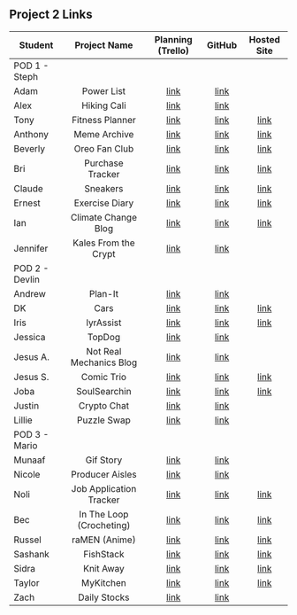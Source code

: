 ## Project 2 Links

| Student | Project Name | Planning (Trello) | GitHub | Hosted Site |
|---|:---:|:---:|:---:|:---:|
| POD 1 - Steph |  |  |  |  |
| Adam | Power List | [link](https://trello.com/b/jkzYbntl/project-2) | [link](https://github.com/adamascencio/The-Power-List) |  |
| Alex | Hiking Cali | [link](https://trello.com/b/2DZgcoYD/p2) | [link](https://github.com/ahaines10/hiking-california) |  |
| Tony | Fitness Planner | [link](https://trello.com/b/TiiQjqaC/sei-project-2) | [link](https://github.com/anthonybrockett/fitness-planner) | [link](https://fitness-planner-621.herokuapp.com/) |
| Anthony | Meme Archive | [link](https://trello.com/b/sWbU7H2S/project-2) | [link](https://github.com/abpandanguyen/meme-archive) | [link](https://the-meme-archive.herokuapp.com/) |
| Beverly | Oreo Fan Club | [link](https://trello.com/b/uwxkp1hv/p2) | [link](https://github.com/bevcook126/oreo-fan-club) | [link](https://oreo-fan-club.herokuapp.com/) |
| Bri | Purchase Tracker | [link](https://trello.com/b/5UM2SZa5/p2) | [link](https://github.com/heyjudesmom/purchase-tracker) | [link](https://local-notion-purch-tracker.herokuapp.com/) |
| Claude | Sneakers | [link](https://trello.com/b/mEZGVl2i/p2) | [link](https://github.com/claudecabalquinto/sneakers) | [link](https://sneakers-cc.herokuapp.com/) |
| Ernest | Exercise Diary | [link](https://trello.com/b/KsFjm6Yw/p2-board) | [link](https://github.com/loex345/Exercise-Diary) | [link](https://exercise-diary-01.herokuapp.com/) |
| Ian | Climate Change Blog | [link](https://trello.com/b/ipMYjy0T/p2) | [link](https://github.com/ianchan3/Climate-Change-Blog) | [link](https://climate-change-blogproject.herokuapp.com/) |
| Jennifer | Kales From the Crypt | [link](https://trello.com/b/3N2vDlcT/p2-general-assembly) | [link](https://github.com/jenstiza/Kales-From-The-Crypt) |  |
| POD 2 - Devlin |  |  |  |  |
| Andrew | Plan-It | [link](https://trello.com/b/HVaYAYck/p2) | [link](https://github.com/Andrewbui389/Plan-It) |  |
| DK | Cars | [link](https://trello.com/b/hFMBpwFM/p2) | [link](https://github.com/Dandd6541/Cars) | [link](https://express-cars-621.herokuapp.com/) |
| Iris | lyrAssist | [link](https://trello.com/b/UEt3aON7/project-2-board) | [link](https://github.com/iris-personal/lyrAssist) | [link](https://lyr-a-ssist.herokuapp.com/) |
| Jessica | TopDog | [link](https://trello.com/b/ibP68Jgd/project-2) | [link](https://github.com/jessmucklow/TopDog) |  |
| Jesus A. | Not Real Mechanics Blog | [link](https://trello.com/b/H7f8FhcM/unit-2) | [link](https://github.com/aaguilarvf39/Not-Real-Mechanics-AutoBlog) |  |
| Jesus S. | Comic Trio | [link](https://trello.com/b/EpUeiWzE/project-2) | [link](https://github.com/jesusi3/Comic-Trio) | [link](https://comic-trio.herokuapp.com/) |
| Joba | SoulSearchin | [link](https://trello.com/b/eoGTofRV/p2) | [link](https://github.com/jobaa11/SoulSearchin) | [link](https://soul-search.herokuapp.com/) |
| Justin | Crypto Chat | [link](https://trello.com/b/wv4NGkzS/p2-board) | [link](https://github.com/jmendoza13/crypto-chat) |  |
| Lillie | Puzzle Swap | [link](https://trello.com/b/CWxkey7I/project-2) | [link](https://github.com/lilliesheely/Puzzle-Swap) |  |
| POD 3 - Mario |  |  |  |  |
| Munaaf | Gif Story | [link](https://trello.com/b/MaDqqfLm/project-2) | [link](https://github.com/mkbozai/gifstory) |  |
| Nicole | Producer Aisles | [link](https://trello.com/b/syVCrKlw/p2) | [link](https://github.com/coleochieng/producer-aisles) |  |
| Noli | Job Application Tracker | [link](https://trello.com/b/qltC7ve2/p2) | [link](https://github.com/noliw/job-app) | [link](https://job-app-tracker-byn.herokuapp.com/) |
| Bec | In The Loop (Crocheting) | [link](https://trello.com/b/WLhJuRDH/project-2) | [link](https://github.com/becp12/in-the-loop) | [link](https://in-the-loop-crochet.herokuapp.com/) |
| Russel | raMEN (Anime) | [link](https://trello.com/b/fTMCM0TJ/ramen) | [link](https://github.com/russellasagna/raMEN) | [link](https://ramen-621.herokuapp.com/) |
| Sashank | FishStack | [link](https://trello.com/b/Vgd1PjKq/p2) | [link](https://github.com/sashankrayapudi/fish-stack) | [link](https://fish-stack.herokuapp.com/) |
| Sidra | Knit Away | [link](https://trello.com/b/qJb8NIYi/knit-away) | [link](https://github.com/SidrAkhtar/knit-away) | [link](https://knit-away.herokuapp.com/) |
| Taylor | MyKitchen | [link](https://trello.com/b/HuKUs9mr/ga-project-2-mykitchen) | [link](https://github.com/tnwatts/my-kitchen) | [link](https://my-kitchen-helper-aid.herokuapp.com/) |
| Zach | Daily Stocks | [link](https://trello.com/b/FpjPfHJX/project-2) | [link](https://github.com/zseever/project-2) |  |
